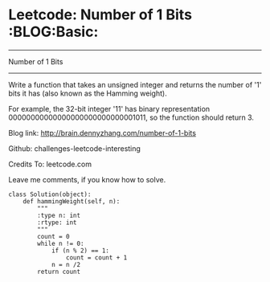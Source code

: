 # Leetcode: Number of 1 Bits     :BLOG:Basic:


---

Number of 1 Bits  

---

Write a function that takes an unsigned integer and returns the number of '1' bits it has (also known as the Hamming weight).  

For example, the 32-bit integer '11' has binary representation 00000000000000000000000000001011, so the function should return 3.  

Blog link: <http://brain.dennyzhang.com/number-of-1-bits>  

Github: challenges-leetcode-interesting  

Credits To: leetcode.com  

Leave me comments, if you know how to solve.  

    class Solution(object):
        def hammingWeight(self, n):
            """
            :type n: int
            :rtype: int
            """
            count = 0
            while n != 0:
                if (n % 2) == 1:
                    count = count + 1
                n = n /2
            return count
